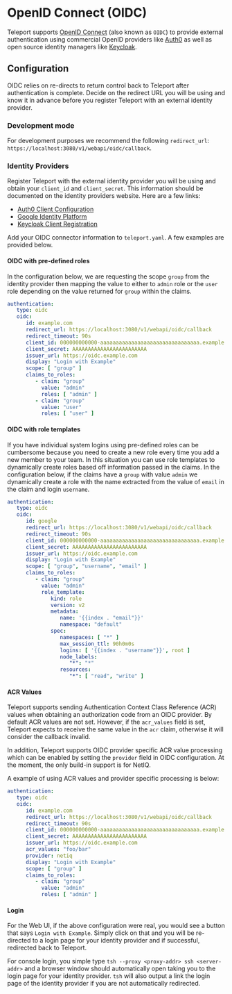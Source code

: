 # OpenID Connect (OIDC)

Teleport supports [OpenID Connect](http://openid.net/connect/) (also known as
`OIDC`) to provide external authentication using commercial OpenID providers
like [Auth0](https://auth0.com) as well as open source identity managers like
[Keycloak](http://www.keycloak.org).

## Configuration

OIDC relies on re-directs to return control back to Teleport after
authentication is complete. Decide on the redirect URL you will be using and
know it in advance before you register Teleport with an external identity
provider.

### Development mode

For development purposes we recommend the following `redirect_url`:
`https://localhost:3080/v1/webapi/oidc/callback`.

### Identity Providers

Register Teleport with the external identity provider you will be using and
obtain your `client_id` and `client_secret`. This information should be
documented on the identity providers website. Here are a few links:

   * [Auth0 Client Configuration](https://auth0.com/docs/clients)
   * [Google Identity Platform](https://developers.google.com/identity/protocols/OpenIDConnect)
   * [Keycloak Client Registration](http://www.keycloak.org/docs/2.0/securing_apps_guide/topics/client-registration.html)

Add your OIDC connector information to `teleport.yaml`. A few examples are
provided below.

#### OIDC with pre-defined roles

In the configuration below, we are requesting the scope `group` from the
identity provider then mapping the value to either to `admin` role or the `user`
role depending on the value returned for `group` within the claims.

```yaml
authentication:
   type: oidc
   oidc:
      id: example.com
      redirect_url: https://localhost:3080/v1/webapi/oidc/callback
      redirect_timeout: 90s
      client_id: 000000000000-aaaaaaaaaaaaaaaaaaaaaaaaaaaaaaaa.example.com
      client_secret: AAAAAAAAAAAAAAAAAAAAAAAA
      issuer_url: https://oidc.example.com
      display: "Login with Example"
      scope: [ "group" ]
      claims_to_roles:
         - claim: "group"
           value: "admin"
           roles: [ "admin" ]
         - claim: "group"
           value: "user"
           roles: [ "user" ]
```

#### OIDC with role templates

If you have individual system logins using pre-defined roles can be cumbersome
because you need to create a new role every time you add a new member to your
team. In this situation you can use role templates to dynamically create roles
based off information passed in the claims. In the configuration below, if the
claims have a `group` with value `admin` we dynamically create a role with the
name extracted from the value of `email` in the claim and login `username`.

```yaml
authentication:
   type: oidc
   oidc:
      id: google
      redirect_url: https://localhost:3080/v1/webapi/oidc/callback
      redirect_timeout: 90s
      client_id: 000000000000-aaaaaaaaaaaaaaaaaaaaaaaaaaaaaaaa.example.com
      client_secret: AAAAAAAAAAAAAAAAAAAAAAAA
      issuer_url: https://oidc.example.com
      display: "Login with Example"
      scope: [ "group", "username", "email" ]
      claims_to_roles:
         - claim: "group"
           value: "admin"
           role_template:
              kind: role
              version: v2
              metadata:
                 name: '{{index . "email"}}'
                 namespace: "default"
              spec:
                 namespaces: [ "*" ]
                 max_session_ttl: 90h0m0s
                 logins: [ '{{index . "username"}}', root ]
                 node_labels:
                    "*": "*"
                 resources:
                    "*": [ "read", "write" ]
```

#### ACR Values

Teleport supports sending Authentication Context Class Reference (ACR) values
when obtaining an authorization code from an OIDC provider. By default ACR
values are not set. However, if the `acr_values` field is set, Teleport expects
to receive the same value in the `acr` claim, otherwise it will consider the
callback invalid.

In addition, Teleport supports OIDC provider specific ACR value processing
which can be enabled by setting the `provider` field in OIDC configuration. At
the moment, the only build-in support is for NetIQ.

A example of using ACR values and provider specific processing is below:

```yaml
authentication:
   type: oidc
   oidc:
      id: example.com
      redirect_url: https://localhost:3080/v1/webapi/oidc/callback
      redirect_timeout: 90s
      client_id: 000000000000-aaaaaaaaaaaaaaaaaaaaaaaaaaaaaaaa.example.com
      client_secret: AAAAAAAAAAAAAAAAAAAAAAAA
      issuer_url: https://oidc.example.com
      acr_values: "foo/bar"
      provider: netiq
      display: "Login with Example"
      scope: [ "group" ]
      claims_to_roles:
         - claim: "group"
           value: "admin"
           roles: [ "admin" ]
```

#### Login

For the Web UI, if the above configuration were real, you would see a button
that says `Login with Example`. Simply click on that and you will be
re-directed to a login page for your identity provider and if successful,
redirected back to Teleport.

For console login, you simple type `tsh --proxy <proxy-addr> ssh <server-addr>`
and a browser window should automatically open taking you to the login page for
your identity provider. `tsh` will also output a link the login page of the
identity provider if you are not automatically redirected.
